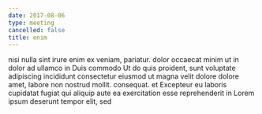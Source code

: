 ```yaml
---
date: 2017-08-06
type: meeting
cancelled: false
title: enim
---
```

nisi nulla sint irure enim ex veniam, pariatur. dolor occaecat minim ut in dolor ad ullamco in Duis commodo Ut do quis proident, sunt voluptate adipiscing incididunt consectetur eiusmod ut magna velit dolore dolore amet, labore non nostrud mollit. consequat. et Excepteur eu laboris cupidatat fugiat qui aliquip aute ea exercitation esse reprehenderit in Lorem ipsum deserunt tempor elit, sed